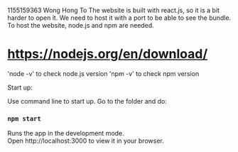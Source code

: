 1155159363 Wong Hong To
The website is built with react.js, so it is a bit harder to open it. We need to host it with a port to be able to see the bundle. 
To host the website, node.js and npm are needed. 
# https://nodejs.org/en/download/
'node -v' to check node.js version
'npm -v' to check npm version

Start up: 

Use command line to start up. Go to the folder and do: 
### `npm start`
Runs the app in the development mode.\
Open http://localhost:3000 to view it in your browser.

